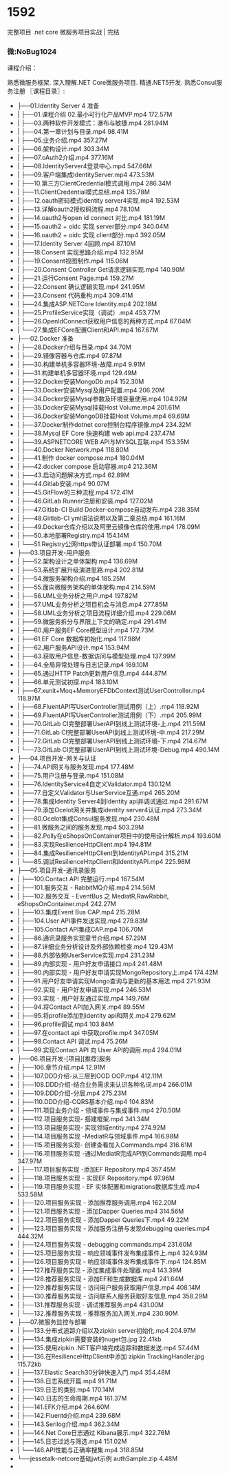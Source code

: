 # 1592
完整项目 .net core 微服务项目实战 | 完结
### 微:NoBug1024 


课程介绍：

熟悉微服务框架. 深入理解.NET Core微服务项目. 精通.NET5开发. 熟悉Consul服务注册
〖课程目录〗:


- ├──01.Identity Server 4 准备  
- |   ├──01.课程介绍 02.最小可行化产品MVP.mp4  172.57M
- |   ├──03.两种软件开发模式：瀑布与敏捷.mp4  281.94M
- |   ├──04.第一章计划与目录.mp4  98.41M
- |   ├──05.业务介绍.mp4  357.27M
- |   ├──06.架构设计.mp4  303.34M
- |   ├──07.oAuth2介绍.mp4  377.16M
- |   ├──08.IdentityServer4登录中心.mp4  547.66M
- |   ├──09.客户端集成IdentityServer.mp4  473.53M
- |   ├──10.第三方ClientCredential模式调用.mp4  286.34M
- |   ├──11.ClientCredential模式总结.mp4  135.78M
- |   ├──12.oauth密码模式identity server4实现.mp4  192.53M
- |   ├──13.详解oauth2授权码流程.mp4  78.10M
- |   ├──14.oauth2与open id connect 对比.mp4  181.19M
- |   ├──15.oauth2 + oidc 实现 server部分.mp4  340.04M
- |   ├──16.oauth2 + oidc 实现 client部分.mp4  392.05M
- |   ├──17.Identity Server 4回顾.mp4  87.10M
- |   ├──18.Consent 实现思路介绍.mp4  132.95M
- |   ├──19.Consent视图制作.mp4  115.06M
- |   ├──20.Consent Controller Get请求逻辑实现.mp4  140.90M
- |   ├──21.运行Consent Page.mp4  159.27M
- |   ├──22.Consent 确认逻辑实现.mp4  241.95M
- |   ├──23.Consent 代码重构.mp4  309.41M
- |   ├──24.集成ASP.NETCore Identity.mp4  202.18M
- |   ├──25.ProfileService实现（调试）.mp4  453.77M
- |   ├──26.OpenIdConnect获取用户信息的两种方式.mp4  67.04M
- |   └──27.集成EFCore配置Client和API.mp4  167.67M
- ├──02.Docker 准备  
- |   ├──28.Docker介绍与目录.mp4  34.70M
- |   ├──29.镜像容器与仓库.mp4  97.87M
- |   ├──30.构建单机多容器环境-故障.mp4  9.91M
- |   ├──31.构建单机多容器环境.mp4  129.49M
- |   ├──32.Docker安装MongoDb.mp4  152.30M
- |   ├──33.Docker安装Mysql及用户配置.mp4  206.20M
- |   ├──34.Docker安装Mysql参数及环境变量使用.mp4  104.92M
- |   ├──35.Docker安装Mysql挂载Host Volume.mp4  201.61M
- |   ├──36.Docker安装MongoDB挂载Host Volume.mp4  69.69M
- |   ├──37.Docker制作dotnet core控制台程序镜像.mp4  234.32M
- |   ├──38.Mysql EF Core 快速构建 web api.mp4  237.47M
- |   ├──39.ASPNETCORE WEB API与MYSQL互联.mp4  153.35M
- |   ├──40.Docker Network.mp4  118.80M
- |   ├──41.制作 docker compose.mp4  180.04M
- |   ├──42.docker compose 启动容器.mp4  212.36M
- |   ├──43.启动问题解决方式.mp4  62.89M
- |   ├──44.Gitlab安装.mp4  90.07M
- |   ├──45.GitFlow的三种流程.mp4  172.41M
- |   ├──46.GitLab Runner注册和安装.mp4  127.02M
- |   ├──47.Gitlab-CI Build Docker-compose自动发布.mp4  238.35M
- |   ├──48.Giitlab-CI yml语法说明以及第二章总结.mp4  161.16M
- |   ├──49.Docker仓库介绍以及阿里云镜像仓库的使用.mp4  178.09M
- |   ├──50.本地部署Registry.mp4  154.14M
- |   └──51.Registry公网https带认证部署.mp4  150.70M
- ├──03.项目开发-用户服务  
- |   ├──52.架构设计之单体架构.mp4  136.69M
- |   ├──53.系统扩展升级演进思路.mp4  202.81M
- |   ├──54.微服务架构介绍.mp4  185.25M
- |   ├──55.面向微服务架构的单体架构.mp4  214.59M
- |   ├──56.UML业务分析之用户.mp4  197.82M
- |   ├──57.UML业务分析之项目机会与消息.mp4  277.85M
- |   ├──58.UML业务分析之项目流程详细介绍.mp4  229.06M
- |   ├──59.微服务拆分与界限上下文的确定.mp4  291.41M
- |   ├──60.用户服务EF Core模型设计.mp4  172.73M
- |   ├──61.EF Core 数据库初始化.mp4  117.98M
- |   ├──62.用户服务API设计.mp4  153.94M
- |   ├──63.获取用户信息-数据访问与模型处理.mp4  137.99M
- |   ├──64.全局异常处理与日志记录.mp4  169.10M
- |   ├──65.通过HTTP Patch更新用户信息.mp4  444.87M
- |   ├──66.单元测试初探.mp4  183.10M
- |   ├──67.xunit+Moq+MemoryEFDbContext测试UserController.mp4  118.97M
- |   ├──68.FluentAPI写UserController测试用例（上）.mp4  118.92M
- |   ├──69.FluentAPI写UserController测试用例（下）.mp4  205.99M
- |   ├──70.GitLab CI完整部署UserAPI到线上测试环境-上.mp4  211.59M
- |   ├──71.GitLab CI完整部署UserAPI到线上测试环境-中.mp4  217.29M
- |   ├──72.GitLab CI完整部署UserAPI到线上测试环境-下.mp4  214.67M
- |   └──73.GitLab CI完整部署UserAPI到线上测试环境-Debug.mp4  490.14M
- ├──04.项目开发-网关与认证  
- |   ├──74.API网关与服务发现.mp4  177.48M
- |   ├──75.用户注册与登录.mp4  151.08M
- |   ├──76.IdentityService4自定义Validator.mp4  130.12M
- |   ├──77.自定义Validator与UserService互通.mp4  265.20M
- |   ├──78.集成Identity Server4到Identity api并调试通过.mp4  291.67M
- |   ├──79.添加Ocelot网关并集成identity server4认证.mp4  273.34M
- |   ├──80.Ocelot集成Consul服务发现.mp4  230.48M
- |   ├──81.微服务之间的服务发现.mp4  503.29M
- |   ├──82.Polly在eShopsOnContainer项目中的使用设计解析.mp4  193.60M
- |   ├──83.实现ResilienceHttpClient.mp4  194.81M
- |   ├──84.集成ResilienceHttpClient到IdentityAPI.mp4  315.21M
- |   └──85.调试ResilienceHttpClient和IdentityAPI.mp4  225.98M
- ├──05.项目开发-通讯录服务  
- |   ├──100.Contact API 完整运行.mp4  167.54M
- |   ├──101.服务交互 - RabbitMQ介绍.mp4  214.56M
- |   ├──102.服务交互 - EventBus 之 MediatR,RawRabbit, eShopsOnContainer.mp4  242.27M
- |   ├──103.集成Event Bus CAP.mp4  215.28M
- |   ├──104.User API事件发送实现.mp4  279.83M
- |   ├──105.Contact API集成CAP.mp4  106.70M
- |   ├──86.通讯录服务实现章节介绍.mp4  57.29M
- |   ├──87.详细业务分析设计及外部依赖检查.mp4  129.43M
- |   ├──88.外部依赖UserService实现.mp4  231.23M
- |   ├──89.内部实现 - 用户好友申请接口.mp4  241.48M
- |   ├──90.内部实现 - 用户好友申请实现MongoRepository上.mp4  174.42M
- |   ├──91.用户好友申请实现Mongo查询与更新的基本用法.mp4  271.93M
- |   ├──92.实现 - 用户好友申请实现.mp4  246.53M
- |   ├──93.实现 - 用户好友通过实现.mp4  149.76M
- |   ├──94.将Contact API加入网关.mp4  89.55M
- |   ├──95.将profile添加到identity api和网关.mp4  279.62M
- |   ├──96.profile调试.mp4  103.84M
- |   ├──97.在contact api 中获取profile.mp4  347.05M
- |   ├──98.Contact API 调试.mp4  75.26M
- |   └──99.实现Contact API 向 User API的调用.mp4  294.01M
- ├──06.项目开发-[项目][推荐]服务  
- |   ├──106.章节介绍.mp4  12.91M
- |   ├──107.DDD介绍-从三层到OOD OOP.mp4  412.11M
- |   ├──108.DDD介绍-结合业务需求来认识各种名词.mp4  266.01M
- |   ├──109.DDD介绍-分层.mp4  275.23M
- |   ├──110.DDD介绍-CQRS基本介绍.mp4  104.83M
- |   ├──111.项目业务介绍 - 领域事件与集成事件.mp4  270.50M
- |   ├──112.项目服务实现- 搭建框架.mp4  341.34M
- |   ├──113.项目服务实现- 实现领域entity.mp4  274.92M
- |   ├──114.项目服务实现 -MediatR与领域事件.mp4  166.98M
- |   ├──115.项目服务实现- 创建查看加入Commands.mp4  316.61M
- |   ├──116.项目服务实现 -通过MediatR完成API到Commands调用.mp4  347.97M
- |   ├──117.项目服务实现 -添加EF Repository.mp4  357.45M
- |   ├──118.项目服务实现 - 实现EF Repository.mp4  97.96M
- |   ├──119.项目服务实现 - EF 实体配置和migrations数据库生成.mp4  533.58M
- |   ├──120.项目服务实现 - 添加推荐服务调用.mp4  162.20M
- |   ├──121.项目服务实现 - 添加Dapper Queries.mp4  314.56M
- |   ├──122.项目服务实现 - 添加Dapper Queries下.mp4  49.22M
- |   ├──123.项目服务实现 - 添加服务注册与发现debugging queries.mp4  444.32M
- |   ├──124.项目服务实现 - debugging commands.mp4  231.60M
- |   ├──125.项目服务实现 - 响应领域事件发布集成事件上.mp4  324.93M
- |   ├──126.项目服务实现 - 响应领域事件发布集成事件下.mp4  124.85M
- |   ├──127.推荐服务实现 - 添加集成事件处理器.mp4  143.39M
- |   ├──128.推荐服务实现 - 添加EF和生成数据库.mp4  241.64M
- |   ├──129.推荐服务实现 - 访问用户服务获取用户信息.mp4  408.14M
- |   ├──130.推荐服务实现 - 访问联系人服务获取好友信息.mp4  358.29M
- |   ├──131.推荐服务实现 - 调试推荐服务.mp4  431.00M
- |   └──132.推荐服务实现 - 推荐服务加入网关.mp4  230.90M
- ├──07.微服务监控与部署  
- |   ├──133.分布式追踪介绍以及zipkin server初始化.mp4  204.97M
- |   ├──134.集成zipkin需要安装的nuget包.jpg  22.41kb
- |   ├──135.使用zipkin .NET客户端完成追踪和数据发送.mp4  57.44M
- |   ├──136.在ResilienceHttpClient中添加 zipkin TrackingHandler.jpg  115.72kb
- |   ├──137.Elastic Search30分钟快速入门.mp4  354.48M
- |   ├──138.日志系统开篇.mp4  91.71M
- |   ├──139.日志的类别.mp4  170.14M
- |   ├──140.日志的生命周期.mp4  161.37M
- |   ├──141.EFK介绍.mp4  264.60M
- |   ├──142.Fluentd介绍.mp4  239.68M
- |   ├──143.Serilog介绍.mp4  362.34M
- |   ├──144.Net Core日志通过 Kibana展示.mp4  322.76M
- |   ├──145.日志过滤与筛选.mp4  151.02M
- |   └──146.API性能与正确率搜集.mp4  318.85M
- └──jessetalk-netcore基础jwt示例 authSample.zip  4.48M
- 
